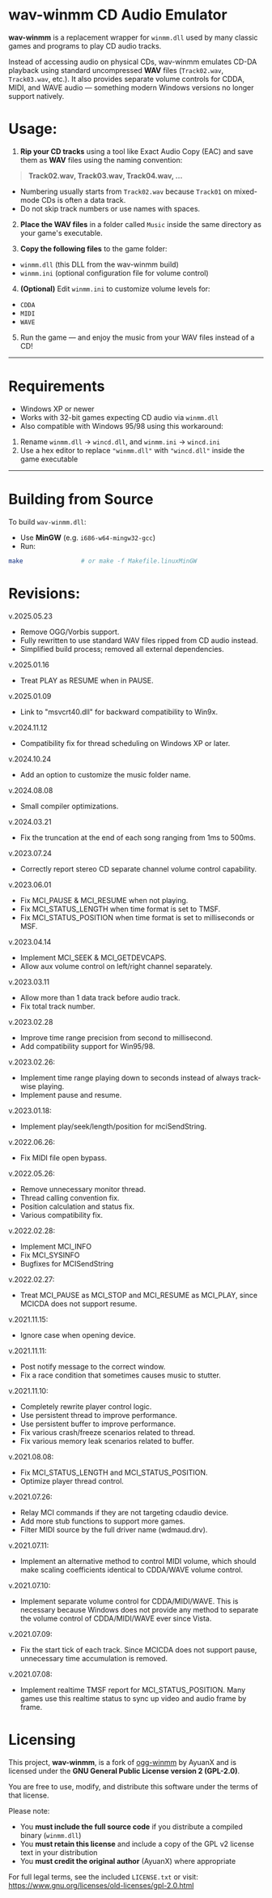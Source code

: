 # wav-winmm CD Audio Emulator

**wav-winmm** is a replacement wrapper for `winmm.dll` used by many classic games and programs to play CD audio tracks.

Instead of accessing audio on physical CDs, wav-winmm emulates CD-DA playback using standard uncompressed **WAV** files (`Track02.wav`, `Track03.wav`, etc.). It also provides separate volume controls for CDDA, MIDI, and WAVE audio — something modern Windows versions no longer support natively.


# Usage:

1. **Rip your CD tracks** using a tool like Exact Audio Copy (EAC) and save them as **WAV** files using the naming convention:
> **Track02.wav, Track03.wav, Track04.wav, ...**

- Numbering usually starts from `Track02.wav` because `Track01` on mixed-mode CDs is often a data track.
- Do not skip track numbers or use names with spaces.

2. **Place the WAV files** in a folder called `Music` inside the same directory as your game's executable.

3. **Copy the following files** to the game folder:
- `winmm.dll` (this DLL from the wav-winmm build)
- `winmm.ini` (optional configuration file for volume control)

4. **(Optional)** Edit `winmm.ini` to customize volume levels for:
- `CDDA`
- `MIDI`
- `WAVE`

5. Run the game — and enjoy the music from your WAV files instead of a CD!

---

# Requirements

- Windows XP or newer
- Works with 32-bit games expecting CD audio via `winmm.dll`
- Also compatible with Windows 95/98 using this workaround:
1. Rename `winmm.dll` → `wincd.dll`, and `winmm.ini` → `wincd.ini`
2. Use a hex editor to replace `"winmm.dll"` with `"wincd.dll"` inside the game executable

---

# Building from Source

To build `wav-winmm.dll`:

- Use **MinGW** (e.g. `i686-w64-mingw32-gcc`)
- Run:
```bash
make                # or make -f Makefile.linuxMinGW
```

# Revisions:

v.2025.05.23
- Remove OGG/Vorbis support.
- Fully rewritten to use standard WAV files ripped from CD audio instead.
- Simplified build process; removed all external dependencies.

v.2025.01.16
- Treat PLAY as RESUME when in PAUSE.

v.2025.01.09
- Link to "msvcrt40.dll" for backward compatibility to Win9x.

v.2024.11.12
- Compatibility fix for thread scheduling on Windows XP or later.

v.2024.10.24
- Add an option to customize the music folder name.

v.2024.08.08
- Small compiler optimizations.

v.2024.03.21
- Fix the truncation at the end of each song ranging from 1ms to 500ms.

v.2023.07.24
- Correctly report stereo CD separate channel volume control capability.

v.2023.06.01
- Fix MCI_PAUSE & MCI_RESUME when not playing.
- Fix MCI_STATUS_LENGTH when time format is set to TMSF.
- Fix MCI_STATUS_POSITION when time format is set to milliseconds or MSF.

v.2023.04.14
- Implement MCI_SEEK & MCI_GETDEVCAPS.
- Allow aux volume control on left/right channel separately.  

v.2023.03.11
- Allow more than 1 data track before audio track.  
- Fix total track number.

v.2023.02.28
- Improve time range precision from second to millisecond.
- Add compatibility support for Win95/98.

v.2023.02.26:
- Implement time range playing down to seconds instead of always track-wise playing.
- Implement pause and resume.

v.2023.01.18:
- Implement play/seek/length/position for mciSendString.

v.2022.06.26:
- Fix MIDI file open bypass.

v.2022.05.26:
- Remove unnecessary monitor thread.
- Thread calling convention fix.
- Position calculation and status fix.
- Various compatibility fix.

v.2022.02.28:
- Implement MCI_INFO
- Fix MCI_SYSINFO
- Bugfixes for MCISendString

v.2022.02.27:
- Treat MCI_PAUSE as MCI_STOP and MCI_RESUME as MCI_PLAY, since MCICDA does not support resume.

v.2021.11.15:
- Ignore case when opening device.

v.2021.11.11:
- Post notify message to the correct window.
- Fix a race condition that sometimes causes music to stutter.

v.2021.11.10:
- Completely rewrite player control logic.
- Use persistent thread to improve performance.
- Use persistent buffer to improve performance.
- Fix various crash/freeze scenarios related to thread.
- Fix various memory leak scenarios related to buffer.

v.2021.08.08:
- Fix MCI_STATUS_LENGTH and MCI_STATUS_POSITION.
- Optimize player thread control.

v.2021.07.26:
- Relay MCI commands if they are not targeting cdaudio device.
- Add more stub functions to support more games.
- Filter MIDI source by the full driver name (wdmaud.drv).

v.2021.07.11:
- Implement an alternative method to control MIDI volume, which should make scaling coefficients identical to CDDA/WAVE volume control.

v.2021.07.10:
- Implement separate volume control for CDDA/MIDI/WAVE.
  This is necessary because Windows does not provide any method to separate the volume control of CDDA/MIDI/WAVE ever since Vista.

v.2021.07.09:
- Fix the start tick of each track.
  Since MCICDA does not support pause, unnecessary time accumulation is removed.

v.2021.07.08:
- Implement realtime TMSF report for MCI_STATUS_POSITION.
  Many games use this realtime status to sync up video and audio frame by frame.

# Licensing

This project, **wav-winmm**, is a fork of [ogg-winmm](https://github.com/ayuanx/ogg-winmm) by AyuanX and is licensed under the **GNU General Public License version 2 (GPL-2.0)**.

You are free to use, modify, and distribute this software under the terms of that license.

Please note:
- You **must include the full source code** if you distribute a compiled binary (`winmm.dll`)
- You **must retain this license** and include a copy of the GPL v2 license text in your distribution
- You **must credit the original author** (AyuanX) where appropriate

For full legal terms, see the included `LICENSE.txt` or visit:  
https://www.gnu.org/licenses/old-licenses/gpl-2.0.html
